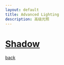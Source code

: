 ```yaml
---
layout: default
title: Advanced Lighting
description: 高级光照
---
```


# [Shadow](./Shadow/index.md)

[back](./../)